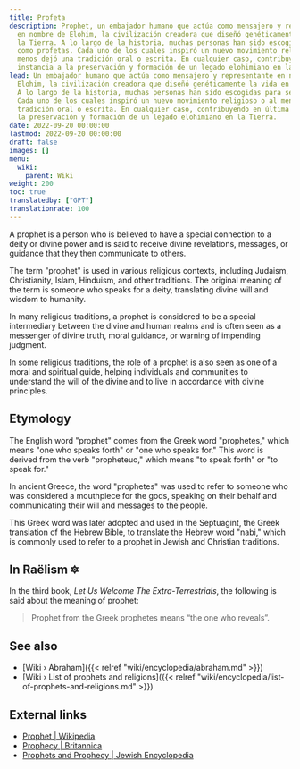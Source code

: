 ```yaml
---
title: Profeta
description: Prophet, un embajador humano que actúa como mensajero y representante
  en nombre de Elohim, la civilización creadora que diseñó genéticamente la vida en
  la Tierra. A lo largo de la historia, muchas personas han sido escogidas para servir
  como profetas. Cada uno de los cuales inspiró un nuevo movimiento religioso o al
  menos dejó una tradición oral o escrita. En cualquier caso, contribuyendo en última
  instancia a la preservación y formación de un legado elohimiano en la Tierra.
lead: Un embajador humano que actúa como mensajero y representante en nombre de los
  Elohim, la civilización creadora que diseñó genéticamente la vida en la Tierra.
  A lo largo de la historia, muchas personas han sido escogidas para servir como profetas.
  Cada uno de los cuales inspiró un nuevo movimiento religioso o al menos dejó una
  tradición oral o escrita. En cualquier caso, contribuyendo en última instancia a
  la preservación y formación de un legado elohimiano en la Tierra.
date: 2022-09-20 00:00:00
lastmod: 2022-09-20 00:00:00
draft: false
images: []
menu:
  wiki:
    parent: Wiki
weight: 200
toc: true
translatedby: ["GPT"]
translationrate: 100
---
```


A prophet is a person who is believed to have a special connection to a deity or divine power and is said to receive divine revelations, messages, or guidance that they then communicate to others.

The term "prophet" is used in various religious contexts, including Judaism, Christianity, Islam, Hinduism, and other traditions. The original meaning of the term is someone who speaks for a deity, translating divine will and wisdom to humanity.

In many religious traditions, a prophet is considered to be a special intermediary between the divine and human realms and is often seen as a messenger of divine truth, moral guidance, or warning of impending judgment.

In some religious traditions, the role of a prophet is also seen as one of a moral and spiritual guide, helping individuals and communities to understand the will of the divine and to live in accordance with divine principles.

## Etymology

The English word "prophet" comes from the Greek word "prophetes," which means "one who speaks forth" or "one who speaks for." This word is derived from the verb "propheteuo," which means "to speak forth" or "to speak for."

In ancient Greece, the word "prophetes" was used to refer to someone who was considered a mouthpiece for the gods, speaking on their behalf and communicating their will and messages to the people.

This Greek word was later adopted and used in the Septuagint, the Greek translation of the Hebrew Bible, to translate the Hebrew word "nabi," which is commonly used to refer to a prophet in Jewish and Christian traditions.

## In Raëlism 🔯

In the third book, _Let Us Welcome The Extra-Terrestrials_, the following is said about the meaning of prophet:

> Prophet from the Greek prophetes means “the one who reveals”.

## See also

- [Wiki › Abraham]({{< relref "wiki/encyclopedia/abraham.md" >}})
- [Wiki › List of prophets and religions]({{< relref "wiki/encyclopedia/list-of-prophets-and-religions.md" >}})

## External links

- [Prophet | Wikipedia](https://en.wikipedia.org/wiki/Prophet)
- [Prophecy | Britannica](https://www.britannica.com/topic/prophecy)
- [Prophets and Prophecy | Jewish Encyclopedia](https://www.jewishencyclopedia.com/articles/12389-prophets-and-prophecy)
